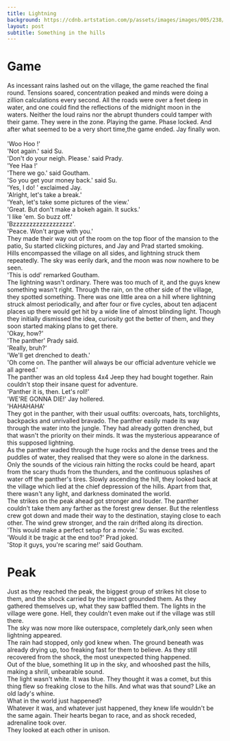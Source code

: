 ```yaml
---
title: Lightning
background: https://cdnb.artstation.com/p/assets/images/images/005/238/073/large/nick-menez-high-01.jpg
layout: post
subtitle: Something in the hills
---
```


# Game
As incessant rains lashed out on the village, the game reached the final round.
Tensions soared, concentration peaked and minds were doing a zillion calculations every second.
All the roads were over a feet deep in water, and one could find the reflections of the midnight moon in the waters.
Neither the loud rains nor the abrupt thunders could tamper with their game. They were in the zone. Playing the game. Phase locked.
And after what seemed to be a very short time,the game ended. Jay finally won.<br/>
<br/>'Woo Hoo !'
<br/>'Not again.' said Su.
<br/>'Don't do your neigh. Please.' said Prady.
<br/>'Yee Haa !'
<br/>'There we go.' said Goutham.
<br/>'So you get your money back.' said Su.
<br/>'Yes, I do! ' exclaimed Jay.
<br/>'Alright, let's take a break.'
<br/>'Yeah, let's take some pictures of the view.'
<br/>'Great. But don't make a bokeh again. It sucks.'
<br/>'I like 'em. So buzz off.'
<br/>'Bzzzzzzzzzzzzzzzzzz'.
<br/>'Peace. Won't argue with you.'
<br/>They made their way out of the room on the top floor of the mansion to the patio, Su started clicking pictures,
and Jay and Prad started smoking.
<br/>Hills encompassed the village on all sides, and lightning struck them repeatedly. The sky was eerily dark, and the moon was now nowhere to be seen.
<br/>'This is odd' remarked Goutham.
<br/>The lightning wasn't ordinary. There was too much of it, and the guys knew something wasn't right.
Through the rain, on the other side of the village, they spotted something.
There was one little area on a hill where lightning struck almost periodically,
and after four or five cycles, about ten adjacent places up there would get hit by a wide line of almost blinding light.
Though they initially dismissed the idea, curiosity got the better of them, and they soon started making plans to get there.
<br/>'Okay, how?'
<br/>'The panther' Prady said.
<br/>'Really, bruh?'
<br/>'We'll get drenched to death.'
<br/>'Oh come on. The panther will always be our official adventure vehicle we all agreed.'
<br/>The panther was an old topless 4x4 Jeep they had bought together. Rain couldn't stop their insane quest for adventure.
<br/>'Panther it is, then. Let's roll!'
<br/>'WE'RE GONNA DIE!' Jay hollered.
<br/>'HAHAHAHA'
<br/>They got in the panther, with their usual outfits: overcoats, hats, torchlights, backpacks and unrivalled bravado.
The panther easily made its way through the water into the jungle. They had already gotten drenched, but that wasn't the priority on their minds.
It was the mysterious appearance of this supposed lightning.
<br/>As the panther waded through the huge rocks and the dense trees and the puddles of water, they realised that they were so alone in the darkness.
Only the sounds of the vicious rain hitting the rocks could be heard, apart from the scary thuds from the thunders, and the continuous splashes of water off the panther's tires.
Slowly ascending the hill, they looked back at the village which lied at the chief depression of the hills. Apart from that, there wasn't any light, and darkness dominated the world.
<br/>The strikes on the peak ahead got stronger and louder.
The panther couldn't take them any farther as the forest grew denser. But the relentless crew got down and made their way to the destination, staying close to each other.
The wind grew stronger, and the rain drifted along its direction.
<br/>'This would make a perfect setup for a movie.' Su was excited.
<br/>'Would it be tragic at the end too?' Prad joked.
<br/>'Stop it guys, you're scaring me!' said Goutham.
# Peak
Just as they reached the peak, the biggest group of strikes hit close to them, and the shock carried by the impact grounded them.
As they gathered themselves up, what they saw baffled them. The lights in the village were gone. Hell, they couldn't even make out if the village was still there.
<br/>The sky was now more like outerspace, completely dark,only seen when lightning appeared.
<br/>The rain had stopped, only god knew when. The ground beneath was already drying up, too freaking fast for them to believe.
As they still recovered from the shock, the most unexpected thing happened.
<br/>Out of the blue, something lit up in the sky, and whooshed past the hills, making a shrill, unbearable sound.
<br/>The light wasn't white. It was blue.
They thought it was a comet, but this thing flew so freaking close to the hills. And what was that sound? Like an old lady's whine.
<br/>What in the world just happened?
<br/>Whatever it was, and whatever just happened, they knew life wouldn't be the same again. Their hearts began to race, and as shock receded, adrenaline took over.
<br/>They looked at each other in unison.